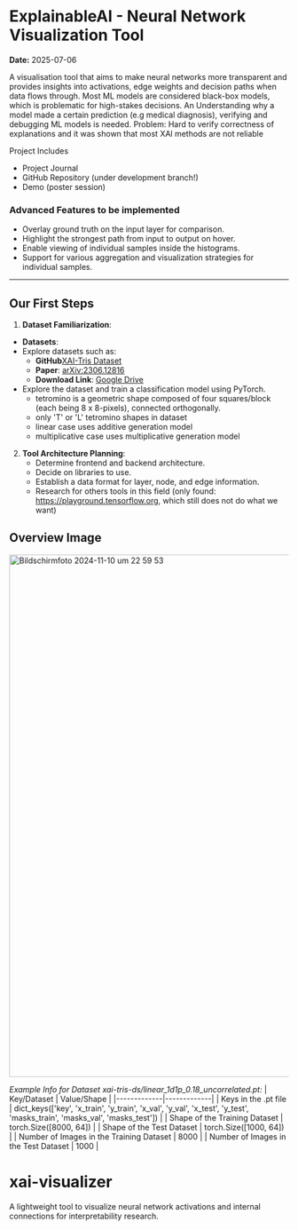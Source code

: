 
# ExplainableAI - Neural Network Visualization Tool
**Date:** 2025-07-06

A visualisation tool that aims to make neural networks more transparent and provides insights into activations, edge weights and decision paths when data flows through. 
Most ML models are considered black-box models, which is problematic for high-stakes decisions. An Understanding why a model made a certain prediction (e.g medical diagnosis), verifying and debugging ML models is needed. 
Problem: Hard to verify correctness of explanations and it was shown that most XAl methods are not reliable

Project Includes 
- Project Journal
- GitHub Repository (under development branch!)
- Demo (poster session)

### Advanced Features to be implemented

- Overlay ground truth on the input layer for comparison.
- Highlight the strongest path from input to output on hover.
- Enable viewing of individual samples inside the histograms.
- Support for various aggregation and visualization strategies for individual samples.


---

## Our First Steps

1. **Dataset Familiarization**:
- **Datasets**: 
- Explore datasets such as:
	- **GitHub**[XAI-Tris Dataset](https://github.com/braindatalab/xai-tris)
	- **Paper**: [arXiv:2306.12816](https://arxiv.org/abs/2306.12816)
	- **Download Link**: [Google Drive](https://drive.google.com/file/d/1eg27Rfx9nG4Wmxsi_fgLzUqtXtMCAuLN/view?usp=sharing)
 - Explore the dataset and train a classification model using PyTorch.
     - tetromino is a geometric shape composed of four squares/block (each being 8 x 8-pixels), connected orthogonally.
     - only 'T' or 'L' tetromino shapes in dataset
     - linear case uses additive generation model
     - multiplicative case uses multiplicative generation model

2. **Tool Architecture Planning**:
   - Determine frontend and backend architecture.
   - Decide on libraries to use.
   - Establish a data format for layer, node, and edge information.
   - Research for others tools in this field (only found: https://playground.tensorflow.org, which still does not do what we want)


## Overview Image

<img width="941" alt="Bildschirmfoto 2024-11-10 um 22 59 53" src="https://github.com/user-attachments/assets/187e3a61-b7d0-4ebe-b1b5-15e94ddf48cc">

*Example Info for Dataset xai-tris-ds/linear_1d1p_0.18_uncorrelated.pt:*
| Key/Dataset | Value/Shape |
|-------------|-------------|
| Keys in the .pt file | dict_keys(['key', 'x_train', 'y_train', 'x_val', 'y_val', 'x_test', 'y_test', 'masks_train', 'masks_val', 'masks_test']) |
| Shape of the Training Dataset | torch.Size([8000, 64]) |
| Shape of the Test Dataset | torch.Size([1000, 64]) |
| Number of Images in the Training Dataset | 8000 |
| Number of Images in the Test Dataset | 1000 |

# xai-visualizer
A lightweight tool to visualize neural network activations and internal connections for interpretability research.

